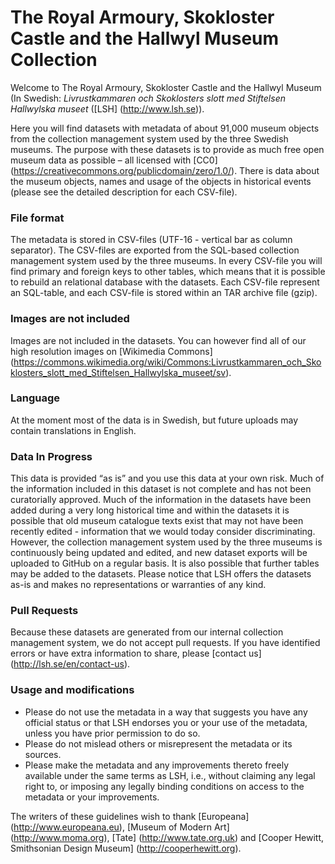 # The Royal Armoury, Skokloster Castle and the Hallwyl Museum Collection 

Welcome to The Royal Armoury, Skokloster Castle and the Hallwyl Museum (In Swedish: *Livrustkammaren och Skoklosters slott med Stiftelsen Hallwylska museet* ([LSH] (http://www.lsh.se)).

Here you will find datasets with metadata of about 91,000 museum objects from the collection management system used by the three Swedish museums. The purpose with these datasets is to provide as much free open museum data as possible – all licensed with [CC0] (https://creativecommons.org/publicdomain/zero/1.0/). There is data about the museum objects, names and usage of the objects in historical events (please see the detailed description for each CSV-file). 

### File format
The metadata is stored in CSV-files (UTF-16 - vertical bar as column separator). The CSV-files are exported from the SQL-based collection management system used by the three museums. In every CSV-file you will find primary and foreign keys to other tables, which means that it is possible to rebuild an relational database with the datasets. Each CSV-file represent an SQL-table, and each CSV-file is stored within an TAR archive file (gzip). 

### Images are not included
Images are not included in the datasets. You can however find all of our high resolution images on [Wikimedia Commons] (https://commons.wikimedia.org/wiki/Commons:Livrustkammaren_och_Skoklosters_slott_med_Stiftelsen_Hallwylska_museet/sv). 

### Language
At the moment most of the data is in Swedish, but future uploads may contain translations in English.

### Data In Progress
This data is provided “as is” and you use this data at your own risk. Much of the information included in this dataset is not complete and has not been curatorially approved. Much of the information in the datasets have been added during a very long historical time and within the datasets it is possible that old museum catalogue texts exist that may not have been recently edited - information that we would today consider discriminating. However, the collection management system used by the three museums is continuously being updated and edited, and new dataset exports will be uploaded to GitHub on a regular basis. It is also possible that further tables may be added to the datasets. Please notice that LSH offers the datasets as-is and makes no representations or warranties of any kind.

### Pull Requests
Because these datasets are generated from our internal collection management system, we do not accept pull requests. If you have identified errors or have extra information to share, please [contact us] (http://lsh.se/en/contact-us).

### Usage and modifications
* Please do not use the metadata in a way that suggests you have any official status or that LSH endorses you or your use of the metadata, unless you have prior permission to do so.
* Please do not mislead others or misrepresent the metadata or its sources.
* Please make the metadata and any improvements thereto freely available under the same terms as LSH, i.e., without claiming any legal right to, or imposing any legally binding conditions on access to the metadata or your improvements.

The writers of these guidelines wish to thank [Europeana] (http://www.europeana.eu), [Museum of Modern Art] (http://www.moma.org), [Tate] (http://www.tate.org.uk) and [Cooper Hewitt, Smithsonian Design Museum] (http://cooperhewitt.org).
